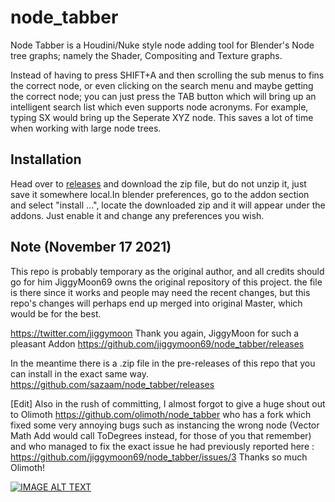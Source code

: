 # node_tabber

Node Tabber is a Houdini/Nuke style node adding tool for Blender's Node tree graphs; namely the Shader, Compositing and Texture graphs.

Instead of having to press SHIFT+A and then scrolling the sub menus to fins the correct node, or even clicking on the search menu and maybe getting the correct node; you can just press the TAB button which will bring up an intelligent search list which even supports node acronyms. For example, typing SX would bring up the Seperate XYZ node.
This saves a lot of time when working with large node trees.

## Installation

Head over to [releases](https://github.com/jiggymoon69/node_tabber/releases) and download the zip file, but do not unzip it, just save it somewhere local.In blender preferences, go to the addon section and select "install ...", locate the downloaded zip and it will appear under the addons. Just enable it and change any preferences you wish. 



## Note (November 17 2021)
This repo is probably temporary as the original author, and all credits should go for him JiggyMoon69 owns the original repository of this project.
the file is there since it works and people may need the recent changes, but this repo's changes will perhaps end up merged into original Master, which would be for the best.

https://twitter.com/jiggymoon
Thank you again, JiggyMoon for such a pleasant Addon
https://github.com/jiggymoon69/node_tabber/releases

In the meantime there is a .zip file in the pre-releases of this repo  that you can install in the exact same way.
https://github.com/sazaam/node_tabber/releases


[Edit] Also in the rush of committing, I almost forgot to give a huge shout out to Olimoth
https://github.com/olimoth/node_tabber
who has a fork which fixed some very annoying bugs such as instancing the wrong node (Vector Math Add would call ToDegrees instead, for those of you that remember)
and who managed to fix the exact issue he had previously reported here :
https://github.com/jiggymoon69/node_tabber/issues/3
Thanks so much Olimoth!



[![IMAGE ALT TEXT](https://user-images.githubusercontent.com/48856925/95994231-54459f00-0e30-11eb-95b2-0fbbf1770121.png)](https://www.youtube.com/watch?v=Dd6lQCX4x3U "Preview 0.1.3")

